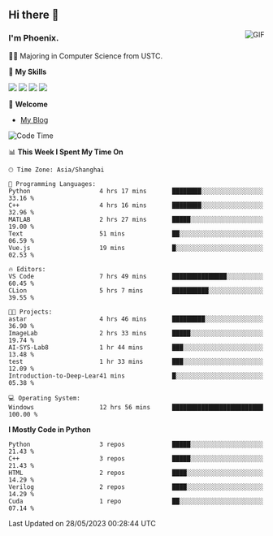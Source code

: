 ## Hi there 👋
<img align="right" alt="GIF" src="https://raw.githubusercontent.com/JoeyBling/JoeyBling/master/pic/pusheencode.gif" />

### I'm Phoenix.

👨‍🎓 Majoring in Computer Science from USTC.

🌟 **My Skills**

![](https://img.shields.io/badge/-Python-3e74a2?style=flat-square&logo=Python&logoColor=fff)
![](https://img.shields.io/badge/-C++-9f62a5?style=flat&logo=cplusplus&logoColor=white)
![](https://img.shields.io/badge/-Linux-185886?style=flat-square&logo=Linux&logoColor=fff)
![](https://img.shields.io/badge/-Rust-ff4136?style=flat-square&logo=Rust&logoColor=fff)

💬 **Welcome**

- [My Blog](https://ysy-phoenix.github.io/)

<!--START_SECTION:waka-->
![Code Time](http://img.shields.io/badge/Code%20Time-199%20hrs%2037%20mins-blue)

📊 **This Week I Spent My Time On** 

```text
🕑︎ Time Zone: Asia/Shanghai

💬 Programming Languages: 
Python                   4 hrs 17 mins       ████████░░░░░░░░░░░░░░░░░   33.16 % 
C++                      4 hrs 16 mins       ████████░░░░░░░░░░░░░░░░░   32.96 % 
MATLAB                   2 hrs 27 mins       █████░░░░░░░░░░░░░░░░░░░░   19.00 % 
Text                     51 mins             ██░░░░░░░░░░░░░░░░░░░░░░░   06.59 % 
Vue.js                   19 mins             █░░░░░░░░░░░░░░░░░░░░░░░░   02.53 % 

🔥 Editors: 
VS Code                  7 hrs 49 mins       ███████████████░░░░░░░░░░   60.45 % 
CLion                    5 hrs 7 mins        ██████████░░░░░░░░░░░░░░░   39.55 % 

🐱‍💻 Projects: 
astar                    4 hrs 46 mins       █████████░░░░░░░░░░░░░░░░   36.90 % 
ImageLab                 2 hrs 33 mins       █████░░░░░░░░░░░░░░░░░░░░   19.74 % 
AI-SYS-Lab8              1 hr 44 mins        ███░░░░░░░░░░░░░░░░░░░░░░   13.48 % 
test                     1 hr 33 mins        ███░░░░░░░░░░░░░░░░░░░░░░   12.09 % 
Introduction-to-Deep-Lear41 mins             █░░░░░░░░░░░░░░░░░░░░░░░░   05.38 % 

💻 Operating System: 
Windows                  12 hrs 56 mins      █████████████████████████   100.00 % 
```

**I Mostly Code in Python** 

```text
Python                   3 repos             █████░░░░░░░░░░░░░░░░░░░░   21.43 % 
C++                      3 repos             █████░░░░░░░░░░░░░░░░░░░░   21.43 % 
HTML                     2 repos             ████░░░░░░░░░░░░░░░░░░░░░   14.29 % 
Verilog                  2 repos             ████░░░░░░░░░░░░░░░░░░░░░   14.29 % 
Cuda                     1 repo              ██░░░░░░░░░░░░░░░░░░░░░░░   07.14 % 
```




 Last Updated on 28/05/2023 00:28:44 UTC
<!--END_SECTION:waka-->

<!--
**ysy-phoenix/ysy-phoenix** is a ✨ _special_ ✨ repository because its `README.md` (this file) appears on your GitHub profile.

Here are some ideas to get you started:

- 🔭 I’m currently working on ...
- 🌱 I’m currently learning ...
- 👯 I’m looking to collaborate on ...
- 🤔 I’m looking for help with ...
- 💬 Ask me about ...
- 📫 How to reach me: ...
- 😄 Pronouns: ...
- ⚡ Fun fact: ...
-->

